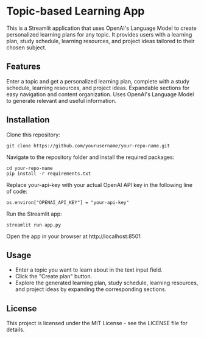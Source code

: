 # Topic-based Learning App

This is a Streamlit application that uses OpenAI's Language Model to create personalized learning plans for any topic. It provides users with a learning plan, study schedule, learning resources, and project ideas tailored to their chosen subject.

## Features

Enter a topic and get a personalized learning plan, complete with a study schedule, learning resources, and project ideas.
Expandable sections for easy navigation and content organization.
Uses OpenAI's Language Model to generate relevant and useful information.

## Installation

Clone this repository:
```
git clone https://github.com/yourusername/your-repo-name.git
```

Navigate to the repository folder and install the required packages:
```
cd your-repo-name
pip install -r requirements.txt
```

Replace your-api-key with your actual OpenAI API key in the following line of code:
```
os.environ["OPENAI_API_KEY"] = "your-api-key"
```

Run the Streamlit app:
```
streamlit run app.py
```

Open the app in your browser at http://localhost:8501

## Usage
- Enter a topic you want to learn about in the text input field.
- Click the "Create plan" button.
- Explore the generated learning plan, study schedule, learning resources, and project ideas by expanding the corresponding sections.

## License
This project is licensed under the MIT License - see the LICENSE file for details.
